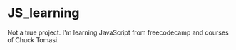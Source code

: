 # JS_learning
Not a true project. I'm learning JavaScript from freecodecamp and courses of Chuck Tomasi.

